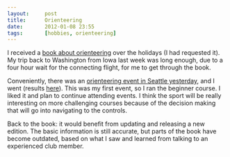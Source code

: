```yaml
---
layout:     post
title:      Orienteering
date:       2012-01-08 23:55
tags:       [hobbies, orienteering]
---
```


I received a [book about
orienteering](https://www.amazon.com/Orienteering-Sport-Navigating-Map-Compass/dp/0811728706)
over the holidays (I had requested it). My trip back to Washington
from Iowa last week was long enough, due to a four hour wait for the
connecting flight, for me to get through the book.

Conveniently, there was an [orienteering event in Seattle
yesterday](http://cascadeoc.org/events/2012/winter-o-series-5wiol-5-shoreview-park),
and I went (results
[here](http://cascadeoc.org/results/2012/winter-o-series-5wiol-5)). This
was my first event, so I ran the beginner course. I liked it and plan
to continue attending events. I think the sport will be really
interesting on more challenging courses because of the decision making
that will go into navigating to the controls.

Back to the book: it would benefit from updating and releasing a new
edition. The basic information is still accurate, but parts of the
book have become outdated, based on what I saw and learned from
talking to an experienced club member.
